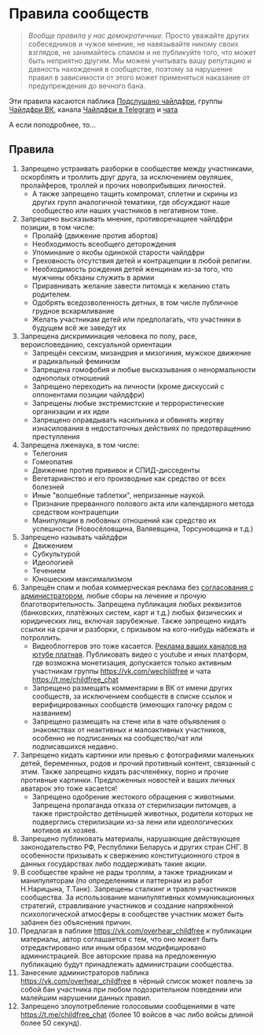 # Правила сообществ

> *Вообще правила у нас демократичные.* 
> Просто уважайте других собеседников и чужое мнение, не навязывайте никому своих взглядов, не занимайтесь спамом и не публикуйте того, что может быть неприятно другим. 
> Мы можем учитывать вашу репутацию и давность нахождения в сообществе, поэтому за нарушение правил в зависимости от этого может применяться наказание от предупреждения до вечного бана. 

Эти правила касаются паблика [Подслушано чайлдфри](https://vk.com/overhear_childfree), группы [Чайлдфри ВК](https://vk.com/wechildfree), канала [Чайлдфри в Telegram](https://t.me/wechildfree) и [чата](https://t.me/childfree_chat)

А если поподробнее, то... 

## Правила
1. Запрещено устраивать разборки в сообществе между участниками, оскорблять и троллить друг друга, за исключением овуляшек, пролайферов, троллей и прочих новоприбывших личностей.
    * А также запрещено тащить компромат, сплетни и скрины из других групп аналогичной тематики, где обсуждают наше сообщество или наших участников в негативном тоне. 
2. Запрещено высказывать мнение, противоречащиее чайлдфри позиции, в том числе: 
    * Пролайф (движение против абортов) 
    * Необходимость всеобщего деторождения 
    * Упоминание о якобы одинокой старости чайлдфри 
    * Греховность отсутствия детей и контрацепции в любой религии. 
    * Необходимость рождения детей женщинам из-за того, что мужчины обязаны служить в армии 
    * Приравнивать желание завести питомца к желанию стать родителем. 
    * Одобрять вседозволенность детных, в том числе публичное грудное вскармливание 
    * Желать участникам детей или предполагать, что участники в будущем всё же заведут их
3. Запрещена дискриминация человека по полу, расе, вероисповеданию, сексуальной ориентации 
    * Запрещён сексизм, мизандрия и мизогиния, мужское движение и радикальный феминизм 
    * Запрещена гомофобия и любые высказывания о ненормальности однополых отношений 
    * Запрещено переходить на личности (кроме дискуссий с оппонентами позиции чайлдфри) 
    * Запрещены любые экстремистские и террористические организации и их идеи
    * Запрещено оправдывать насильника и обвинять жертву изнасилования в недостаточных действиях по предотвращению преступления 
4. Запрещена лженаука, в том числе: 
    * Телегония 
    * Гомеопатия 
    * Движение против прививок и СПИД-дисседенты 
    * Вегетарианство и его производные как средство от всех болезней 
    * Иные "волшебные таблетки", непризанные наукой. 
    * Признание прерванного полового акта или календарного метода средством контрацепции 
    * Манипуляции в любовных отношений как средство их успешности (Новосёловщина, Валяевщина, Торсуновщина и т.д.)
5. Запрещено называть чайлдфри 
    * Движением 
    * Субкультурой 
    * Идеологией 
    * Течением 
    * Юношеским максимализмом
6. Запрещён спам и любая коммерческая реклама без [согласования с администратором](https://vk.com/page-69265846_52295204), любые сборы на лечение и прочую благотворительность. Запрещена публикация любых реквизитов (банковских, платёжных систем, карт и т.д.) любых физических и юридических лиц, включая зарубежные. Также запрещено кидать ссылки на срачи и разборки, с призывом на кого-нибудь набежать и потроллить.
    * Видеоблоггеров это тоже касается. [Реклама ваших каналов на ютубе платная](https://vk.com/page-69265846_52295204). Публиковать видео с youtube и иных платформ, где возможна монетизация, допускается только активным участникам группы https://vk.com/wechildfree и чата https://t.me/childfree_chat
    * Запрещено размещать комментарии в ВК от имени других сообществ, за исключением сообществ в списке ссылок и верифицированных сообществ (имеющих галочку рядом с названием)
    * Запрещено размещать на стене или в чате объявления о знакомствах от неактивных и малоактивных участников, особенно не подписанных на сообщество/чат или подписавшихся недавно.
7. Запрещено кидать картинки или превью с фотографиями маленьких детей, беременных, родов и прочий противный контент, связанный с этим. Также запрещено кидать расчленёнку, порно и прочие противные картинки. Предложенных новостей и ваших личных аватарок это тоже касается! 
    * Запрещено одобрение жестокого обращения с животными. Запрещена пропаганда отказа от стерилизации питомцев, а также пристройство детёнышей животных, родители которых не подверглись стерилизации из-за лени или идеологических мотивов их хозяев. 
8. Запрещено публиковать материалы, нарушающие действующее законодательство РФ, Республики Беларусь и других стран СНГ. В особенности призывать к свержению конституционного строя в данных государствах либо поддерживать такие акции. 
9. В сообществе крайне не рады троллям, а также триадникам и манипуляторам (по определениям и паттернам из работ Н.Нарицына, Т.Танк). Запрещены сталкинг и травля участников сообщества. За использование манипулятивных коммуникационных стратегий, стравливание участников и создание напряжённой психологической атмосферы в сообществе участник может быть забанен без объяснения причин.
10. Предлагая в паблике https://vk.com/overhear_childfree к публикации материалы, автор соглашается с тем, что оно может быть отредактировано или иным образом модифицировано администрацией. Все авторские права на предложенную публикацию будут принадлежать администрации сообщества.
11. Занесение администраторов паблика https://vk.com/overhear_childfree в чёрный список может повлечь за собой бан участника при любом подозрительном поведении или малейшим нарушении данных правил.
12. Запрещено злоупотребление голосовыми сообщениями в чате https://t.me/childfree_chat (более 10 войсов в час либо войсы длиной более 50 секунд).
